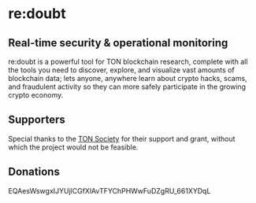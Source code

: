 # re:doubt
## Real-time security & operational monitoring

re:doubt is a powerful tool for TON blockchain research, complete with all the tools you need to discover, explore, and visualize vast amounts of blockchain data; lets anyone, anywhere learn about crypto hacks, scams, and fraudulent activity so they can more safely participate in the growing crypto economy.

## Supporters
Special thanks to the [TON Society](https://society.ton.org/) for their support and grant, without which the project would not be feasible.

## Donations
EQAesWswgxIJYUjlCGfXlAvTFYChPHWwFuDZgRU_661XYDqL
